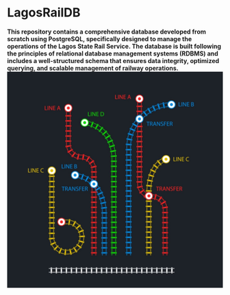 # LagosRailDB
**This repository contains a comprehensive database developed from scratch using PostgreSQL, specifically designed to manage the operations of the Lagos State Rail Service. The database is built following the principles of relational database management systems (RDBMS) and includes a well-structured schema that ensures data integrity, optimized querying, and scalable management of railway operations.**
![Railway Illustration](https://github.com/Herola007/LagosRailDB/blob/main/Rail_service%20Illustration.jpg?raw=true)
